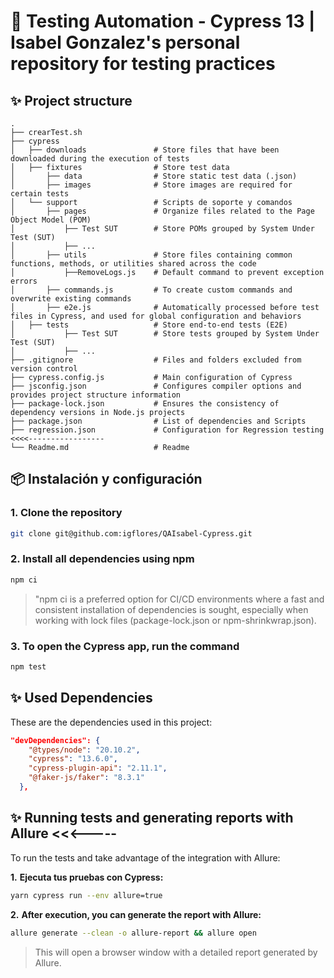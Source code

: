 # 🧪 Testing Automation - Cypress 13 | Isabel Gonzalez's personal repository for testing practices

## ✨ Project structure
```plaintext
.
├── crearTest.sh
├── cypress
│   ├── downloads               # Store files that have been downloaded during the execution of tests
│   ├── fixtures                # Store test data
│       ├── data                # Store static test data (.json)
│       ├── images              # Store images are required for certain tests
│   └── support                 # Scripts de soporte y comandos
│       ├── pages               # Organize files related to the Page Object Model (POM)
│           ├── Test SUT        # Store POMs grouped by System Under Test (SUT)
│           ├── ...
│       ├── utils               # Store files containing common functions, methods, or utilities shared across the code
│           ├──RemoveLogs.js    # Default command to prevent exception errors
│       ├── commands.js         # To create custom commands and overwrite existing commands
│       ├── e2e.js              # Automatically processed before test files in Cypress, and used for global configuration and behaviors 
│   ├── tests                   # Store end-to-end tests (E2E) 
│           ├── Test SUT        # Store tests grouped by System Under Test (SUT)
│           ├── ...
├── .gitignore                  # Files and folders excluded from version control
├── cypress.config.js           # Main configuration of Cypress
├── jsconfig.json               # Configures compiler options and provides project structure information
├── package-lock.json           # Ensures the consistency of dependency versions in Node.js projects
├── package.json                # List of dependencies and Scripts
├── regression.json             # Configuration for Regression testing      <<<<-----------------
└── Readme.md                   # Readme

```

## 📦 Instalación y configuración

### **1.** **Clone the repository**
```bash
git clone git@github.com:igflores/QAIsabel-Cypress.git
```

### **2.** Install all dependencies using npm
```bash
npm ci
```

>"npm ci is a preferred option for CI/CD environments where a fast and consistent installation of dependencies is sought, especially when working with lock files (package-lock.json or npm-shrinkwrap.json).


### **3.** To open the Cypress app, run the command
```bash
npm test
```

## ✨ Used Dependencies
These are the dependencies used in this project:
```json
"devDependencies": {
    "@types/node": "20.10.2",
    "cypress": "13.6.0",
    "cypress-plugin-api": "2.11.1",
    "@faker-js/faker": "8.3.1"
  },
```

## ✨ Running tests and generating reports with Allure <<<-----
To run the tests and take advantage of the integration with Allure:

**1.** **Ejecuta tus pruebas con Cypress:**

```bash
yarn cypress run --env allure=true
```

**2.** **After execution, you can generate the report with Allure:**

```bash
allure generate --clean -o allure-report && allure open
```
>This will open a browser window with a detailed report generated by Allure.